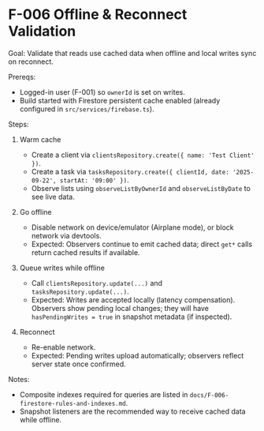 # F-006 Offline & Reconnect Validation

Goal: Validate that reads use cached data when offline and local writes sync on reconnect.

Prereqs:
- Logged-in user (F-001) so `ownerId` is set on writes.
- Build started with Firestore persistent cache enabled (already configured in `src/services/firebase.ts`).

Steps:
1) Warm cache
   - Create a client via `clientsRepository.create({ name: 'Test Client' })`.
   - Create a task via `tasksRepository.create({ clientId, date: '2025-09-22', startAt: '09:00' })`.
   - Observe lists using `observeListByOwnerId` and `observeListByDate` to see live data.

2) Go offline
   - Disable network on device/emulator (Airplane mode), or block network via devtools.
   - Expected: Observers continue to emit cached data; direct `get*` calls return cached results if available.

3) Queue writes while offline
   - Call `clientsRepository.update(...)` and `tasksRepository.update(...)`.
   - Expected: Writes are accepted locally (latency compensation). Observers show pending local changes; they will have `hasPendingWrites = true` in snapshot metadata (if inspected).

4) Reconnect
   - Re-enable network.
   - Expected: Pending writes upload automatically; observers reflect server state once confirmed.

Notes:
- Composite indexes required for queries are listed in `docs/F-006-firestore-rules-and-indexes.md`.
- Snapshot listeners are the recommended way to receive cached data while offline.


